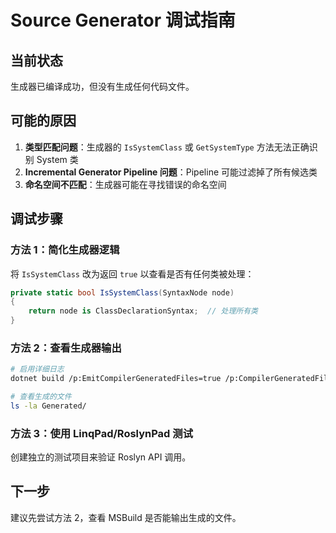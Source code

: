 # Source Generator 调试指南

## 当前状态

生成器已编译成功，但没有生成任何代码文件。

## 可能的原因

1. **类型匹配问题**：生成器的 `IsSystemClass` 或 `GetSystemType` 方法无法正确识别 System 类
2. **Incremental Generator Pipeline 问题**：Pipeline 可能过滤掉了所有候选类
3. **命名空间不匹配**：生成器可能在寻找错误的命名空间

## 调试步骤

### 方法 1：简化生成器逻辑

将 `IsSystemClass` 改为返回 `true` 以查看是否有任何类被处理：

```csharp
private static bool IsSystemClass(SyntaxNode node)
{
    return node is ClassDeclarationSyntax;  // 处理所有类
}
```

### 方法 2：查看生成器输出

```bash
# 启用详细日志
dotnet build /p:EmitCompilerGeneratedFiles=true /p:CompilerGeneratedFilesOutputPath=Generated

# 查看生成的文件
ls -la Generated/
```

### 方法 3：使用 LinqPad/RoslynPad 测试

创建独立的测试项目来验证 Roslyn API 调用。

## 下一步

建议先尝试方法 2，查看 MSBuild 是否能输出生成的文件。
